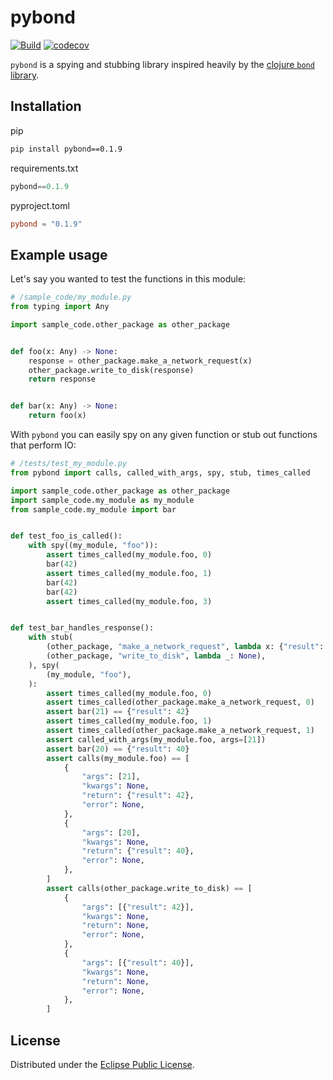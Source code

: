 # pybond

[![Build](https://github.com/epgui/pybond/actions/workflows/build.yml/badge.svg)](https://github.com/epgui/pybond/actions/workflows/build.yml)
[![codecov](https://codecov.io/github/epgui/pybond/branch/main/graph/badge.svg?token=tkq655ROg3)](https://app.codecov.io/github/epgui/pybond)

`pybond` is a spying and stubbing library inspired heavily by the
[clojure `bond` library](https://github.com/circleci/bond/).

## Installation

pip

```bash
pip install pybond==0.1.9
```

requirements.txt

```python
pybond==0.1.9
```

pyproject.toml

```toml
pybond = "0.1.9"
```

## Example usage

Let's say you wanted to test the functions in this module:

```python
# /sample_code/my_module.py
from typing import Any

import sample_code.other_package as other_package


def foo(x: Any) -> None:
    response = other_package.make_a_network_request(x)
    other_package.write_to_disk(response)
    return response


def bar(x: Any) -> None:
    return foo(x)
```

With `pybond` you can easily spy on any given function or stub out functions
that perform IO:

```python
# /tests/test_my_module.py
from pybond import calls, called_with_args, spy, stub, times_called

import sample_code.other_package as other_package
import sample_code.my_module as my_module
from sample_code.my_module import bar


def test_foo_is_called():
    with spy((my_module, "foo")):
        assert times_called(my_module.foo, 0)
        bar(42)
        assert times_called(my_module.foo, 1)
        bar(42)
        bar(42)
        assert times_called(my_module.foo, 3)


def test_bar_handles_response():
    with stub(
        (other_package, "make_a_network_request", lambda x: {"result": x * 2}),
        (other_package, "write_to_disk", lambda _: None),
    ), spy(
        (my_module, "foo"),
    ):
        assert times_called(my_module.foo, 0)
        assert times_called(other_package.make_a_network_request, 0)
        assert bar(21) == {"result": 42}
        assert times_called(my_module.foo, 1)
        assert times_called(other_package.make_a_network_request, 1)
        assert called_with_args(my_module.foo, args=[21])
        assert bar(20) == {"result": 40}
        assert calls(my_module.foo) == [
            {
                "args": [21],
                "kwargs": None,
                "return": {"result": 42},
                "error": None,
            },
            {
                "args": [20],
                "kwargs": None,
                "return": {"result": 40},
                "error": None,
            },
        ]
        assert calls(other_package.write_to_disk) == [
            {
                "args": [{"result": 42}],
                "kwargs": None,
                "return": None,
                "error": None,
            },
            {
                "args": [{"result": 40}],
                "kwargs": None,
                "return": None,
                "error": None,
            },
        ]
```

## License

Distributed under the
[Eclipse Public License](http://www.eclipse.org/legal/epl-v10.html).
